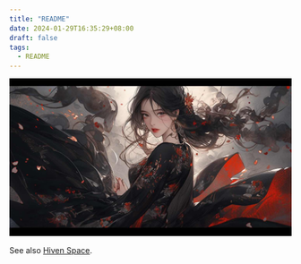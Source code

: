 ```yaml
---
title: "README"
date: 2024-01-29T16:35:29+08:00
draft: false
tags:
  - README
---
```




![Photo](test.jpeg)

See also [Hiven Space](https://github.com/HeavenTonight/HeavenTonight).

<!--more-->
